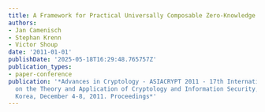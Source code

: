 ```yaml
---
title: A Framework for Practical Universally Composable Zero-Knowledge Protocols
authors:
- Jan Camenisch
- Stephan Krenn
- Victor Shoup
date: '2011-01-01'
publishDate: '2025-05-18T16:29:48.765757Z'
publication_types:
- paper-conference
publication: '*Advances in Cryptology - ASIACRYPT 2011 - 17th International Conference
  on the Theory and Application of Cryptology and Information Security, Seoul, South
  Korea, December 4-8, 2011. Proceedings*'
---
```

